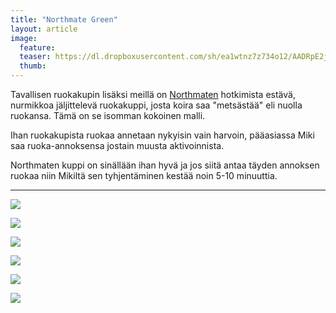```yaml
---
title: "Northmate Green"
layout: article
image:
  feature:
  teaser: https://dl.dropboxusercontent.com/sh/ea1wtnz7z734o12/AADRpE2j7hmgTvL5vpwNXh8ha/aktivointilelut/muut/DS37576-245px.jpg
  thumb:
---
```


Tavallisen ruokakupin lisäksi meillä on [Northmaten](http://clk.tradedoubler.com/click?p(210840)a(2526211)g(19927404)url(http://www.zooplus.fi/shop/koirat/lelut/aktivointilelut/alypelit/408791)) hotkimista estävä, nurmikkoa jäljittelevä ruokakuppi, josta koira saa "metsästää" eli nuolla ruokansa. Tämä on se isomman kokoinen malli.

Ihan ruokakupista ruokaa annetaan nykyisin vain harvoin, pääasiassa Miki saa ruoka-annoksensa jostain muusta aktivoinnista.

Northmaten kuppi on sinällään ihan hyvä ja jos siitä antaa täyden annoksen ruokaa niin Mikiltä sen tyhjentäminen kestää noin 5-10 minuuttia.

---

[![](https://dl.dropboxusercontent.com/sh/ea1wtnz7z734o12/AABMS3d5spoJOcwk75Bnr9PAa/aktivointilelut/muut/DSC02615_2-800px.jpg)](https://dl.dropboxusercontent.com/sh/ea1wtnz7z734o12/AABtu2SAFs53uJPRiiPq7gwra/aktivointilelut/muut/DSC02615_2.jpg)

[![](https://dl.dropboxusercontent.com/sh/ea1wtnz7z734o12/AACulLBzZCRfjKfE35cZwdKZa/aktivointilelut/muut/DS37557-800px.jpg)](https://dl.dropboxusercontent.com/sh/ea1wtnz7z734o12/AADXb_idLFoOXndaVj7HY_QXa/aktivointilelut/muut/DS37557.jpg)

[![](https://dl.dropboxusercontent.com/sh/ea1wtnz7z734o12/AAB1Kbx7LOh6mAx3XSMcTA9Ya/aktivointilelut/muut/DS37576-800px.jpg)](https://dl.dropboxusercontent.com/sh/ea1wtnz7z734o12/AACHUuKRf6gor54ED_H06k_La/aktivointilelut/muut/DS37576.jpg)

[![](https://dl.dropboxusercontent.com/sh/ea1wtnz7z734o12/AACIgG2aAvjBrbA9c9bq6D6Ua/aktivointilelut/muut/DS37568-800px.jpg)](https://dl.dropboxusercontent.com/sh/ea1wtnz7z734o12/AADTt3yL2XxP9KIzSQYQjHpba/aktivointilelut/muut/DS37568.jpg)

[![](https://dl.dropboxusercontent.com/sh/ea1wtnz7z734o12/AABpgolA3gsYWXSbGteXGngta/aktivointilelut/muut/DS37595-800px.jpg)](https://dl.dropboxusercontent.com/sh/ea1wtnz7z734o12/AAD8ZRH2l-Ej2vs0dazGyhIra/aktivointilelut/muut/DS37595.jpg)

[![](https://dl.dropboxusercontent.com/sh/ea1wtnz7z734o12/AABagYJQlrUU-yNRBZgBClrZa/aktivointilelut/muut/DS37606-800px.jpg)](https://dl.dropboxusercontent.com/sh/ea1wtnz7z734o12/AAD3mSK_E56s2ZSYB_Fhy1RIa/aktivointilelut/muut/DS37606.jpg)
